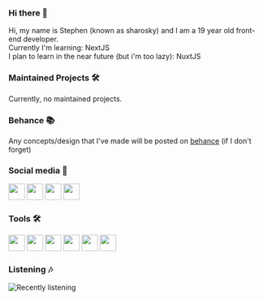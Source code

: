### Hi there 👋

Hi, my name is Stephen (known as sharosky) and I am a 19 year old front-end developer.
<br>
Currently I'm learning: NextJS
<br>
I plan to learn in the near future (but i'm too lazy): NuxtJS

### Maintained Projects 🛠

Currently, no maintained projects.

### Behance 📚

Any concepts/design that I've made will be posted on <a href="https://www.behance.net/sharosky">behance</a> (if I don't forget)

### Social media 👥

<a href="https://twitter.com/sharoskyy"><img height="32" width="32" src="https://cdn.jsdelivr.net/npm/simple-icons@v3/icons/twitter.svg" /></a>
<a href="https://discord.com/users/413326085065801729"><img height="32" width="32" src="https://cdn.jsdelivr.net/npm/simple-icons@v3/icons/discord.svg" /></a>
<a href="https://twitch.tv/sharoskyy"><img height="32" width="32" src="https://cdn.jsdelivr.net/npm/simple-icons@v3/icons/twitch.svg" /></a>
<a href="https://steamcommunity.com/id/sh4rosky"><img height="32" width="32" src="https://cdn.jsdelivr.net/npm/simple-icons@v3/icons/steam.svg" /></a>

### Tools 🛠

<img height="32" width="32" src="https://cdn.jsdelivr.net/npm/simple-icons@v3/icons/html5.svg" /></a>
<img height="32" width="32" src="https://cdn.jsdelivr.net/npm/simple-icons@v3/icons/css3.svg" /></a>
<img height="32" width="32" src="https://cdn.jsdelivr.net/npm/simple-icons@v3/icons/react.svg" /></a>
<img height="32" width="32" src="https://cdn.jsdelivr.net/npm/simple-icons@v3/icons/next-dot-js.svg" /></a>
<img height="32" width="32" src="https://cdn.jsdelivr.net/npm/simple-icons@v3/icons/javascript.svg" /></a>
<img height="32" width="32" src="https://cdn.jsdelivr.net/npm/simple-icons@v3/icons/bootstrap.svg" /></a>

### Listening 🎶
![Recently listening](https://spotify-recently-played-readme.vercel.app/api?user=y8guwub3gz3gutzez151d6p8m)











